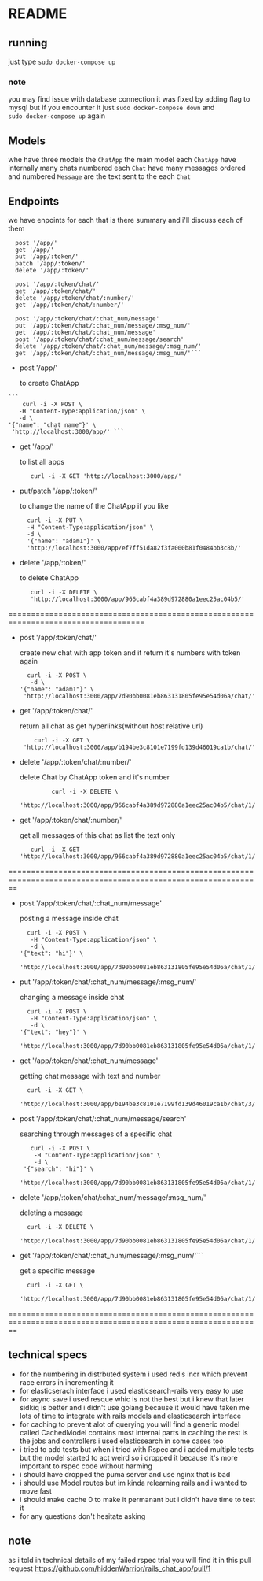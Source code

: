 # README

## running
just type ``` sudo docker-compose up ```
### note
 you may find issue with database connection it was fixed by adding flag to mysql but if you encounter it just 
 ```sudo docker-compose down```   and  
 ``` sudo docker-compose up ``` again


## Models
whe have three models the `ChatApp` the main model
each `ChatApp` have internally many chats  numbered
each `Chat` have many messages ordered and numbered
`Message` are the text sent to the each `Chat`

## Endpoints
we have enpoints for each 
that is there summary and i'll discuss each of them
```
  post '/app/'
  get '/app/'
  put '/app/:token/'
  patch '/app/:token/'
  delete '/app/:token/'
  
  post '/app/:token/chat/'
  get '/app/:token/chat/'
  delete '/app/:token/chat/:number/'
  get '/app/:token/chat/:number/'
  
  post '/app/:token/chat/:chat_num/message'
  put '/app/:token/chat/:chat_num/message/:msg_num/'
  get '/app/:token/chat/:chat_num/message'
  post '/app/:token/chat/:chat_num/message/search'
  delete '/app/:token/chat/:chat_num/message/:msg_num/'
  get '/app/:token/chat/:chat_num/message/:msg_num/'```

```

-  post '/app/'
  
   to create ChatApp 
````
```
    curl -i -X POST \
   -H "Content-Type:application/json" \
   -d \
'{"name": "chat name"}' \
 'http://localhost:3000/app/' ```
````

-  get '/app/'

   to list all apps
   ````
      curl -i -X GET 'http://localhost:3000/app/' 
   ````
-  put/patch '/app/:token/'

   to change the name of the ChatApp if you like
   ````
     curl -i -X PUT \
     -H "Content-Type:application/json" \
     -d \
     '{"name": "adam1"}' \
     'http://localhost:3000/app/ef7ff51da82f3fa000b81f0484bb3c8b/'
   ````
-  delete '/app/:token/'

   to delete ChatApp
   ````
      curl -i -X DELETE \
      'http://localhost:3000/app/966cabf4a389d972880a1eec25ac04b5/'

   ````
====================================================================================

- post '/app/:token/chat/'

  create new chat with app token and it return it's numbers with token again
  ````
    curl -i -X POST \
     -d \
  '{"name": "adam1"}' \
   'http://localhost:3000/app/7d90bb0081eb863131805fe95e54d06a/chat/'
  ````

- get '/app/:token/chat/'

  return all chat as get hyperlinks(without host relative url)
    ````
        curl -i -X GET \
     'http://localhost:3000/app/b194be3c8101e7199fd139d46019ca1b/chat/'
    ````

-  delete '/app/:token/chat/:number/'

   delete Chat by ChatApp token and it's number
     ````
              curl -i -X DELETE \
       'http://localhost:3000/app/966cabf4a389d972880a1eec25ac04b5/chat/1/'
     ````
- get '/app/:token/chat/:number/'

  get all messages of this chat as list the text only
        
    ````
       curl -i -X GET 'http://localhost:3000/app/966cabf4a389d972880a1eec25ac04b5/chat/1/' 
    ````
==============================================================================================================
- post '/app/:token/chat/:chat_num/message'

  posting a message inside chat
  ````
    curl -i -X POST \
     -H "Content-Type:application/json" \
     -d \
  '{"text": "hi"}' \
   'http://localhost:3000/app/7d90bb0081eb863131805fe95e54d06a/chat/1/message/'
  ````
- put '/app/:token/chat/:chat_num/message/:msg_num/'

  changing a message inside chat
  ````
    curl -i -X POST \
     -H "Content-Type:application/json" \
     -d \
  '{"text": "hey"}' \
   'http://localhost:3000/app/7d90bb0081eb863131805fe95e54d06a/chat/1/message/'
  ````
  

- get '/app/:token/chat/:chat_num/message'

  getting chat message with text and number
  ````
    curl -i -X GET \
   'http://localhost:3000/app/b194be3c8101e7199fd139d46019ca1b/chat/3/message/'
  ````
- post '/app/:token/chat/:chat_num/message/search'

  searching through messages of a specific chat
  ````
     curl -i -X POST \
      -H "Content-Type:application/json" \
      -d \
   '{"search": "hi"}' \
    'http://localhost:3000/app/7d90bb0081eb863131805fe95e54d06a/chat/1/message/search'
  ````
  
- delete '/app/:token/chat/:chat_num/message/:msg_num/'
  
  deleting a message
  ````
    curl -i -X DELETE \
   'http://localhost:3000/app/7d90bb0081eb863131805fe95e54d06a/chat/1/message/18/'
  ````
- get '/app/:token/chat/:chat_num/message/:msg_num/'```

  get a specific message
  ````
    curl -i -X GET \
   'http://localhost:3000/app/7d90bb0081eb863131805fe95e54d06a/chat/1/message/18/'
  ````
==============================================================================================================

## technical specs
- for the numbering in distrbuted system i used redis incr which prevent race errors in incrementing it
- for elasticserach interface i used elasticsearch-rails very easy to use
- for async save i used resque whic is not the best but i knew that later sidkiq is better and i didn't use golang because it would have taken me lots of time to integrate with rails models and elasticsearch interface
- for caching to prevent alot of querying you will find a generic model called CachedModel contains most internal parts in caching the rest is the jobs and controllers i used elasticsearch in some cases too
- i tried to add tests but when i tried with Rspec and i added multiple tests but the model started to act weird so i dropped it because it's more important to rspec code without harming
- i should have dropped the puma server and use nginx that is bad
- i should use Model routes  but im kinda relearning rails and i wanted to move fast
- i should make cache 0 to make it permanant but i didn't have time to test it
- for any questions don't hesitate asking
## note
as i told in technical details of my failed rspec trial you will find it in this pull request
https://github.com/hiddenWarrior/rails_chat_app/pull/1
    
